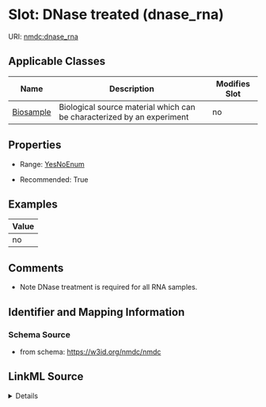 # Slot: DNase treated (dnase_rna)

URI: [nmdc:dnase_rna](https://w3id.org/nmdc/dnase_rna)



<!-- no inheritance hierarchy -->




## Applicable Classes

| Name | Description | Modifies Slot |
| --- | --- | --- |
[Biosample](Biosample.md) | Biological source material which can be characterized by an experiment |  no  |







## Properties

* Range: [YesNoEnum](YesNoEnum.md)

* Recommended: True






## Examples

| Value |
| --- |
| no |

## Comments

* Note DNase treatment is required for all RNA samples.

## Identifier and Mapping Information







### Schema Source


* from schema: https://w3id.org/nmdc/nmdc




## LinkML Source

<details>
```yaml
name: dnase_rna
title: DNase treated
comments:
- Note DNase treatment is required for all RNA samples.
examples:
- value: 'no'
from_schema: https://w3id.org/nmdc/nmdc
rank: 13
alias: dnase_rna
domain_of:
- Biosample
slot_group: JGI-Metatranscriptomics
range: YesNoEnum
recommended: true

```
</details>